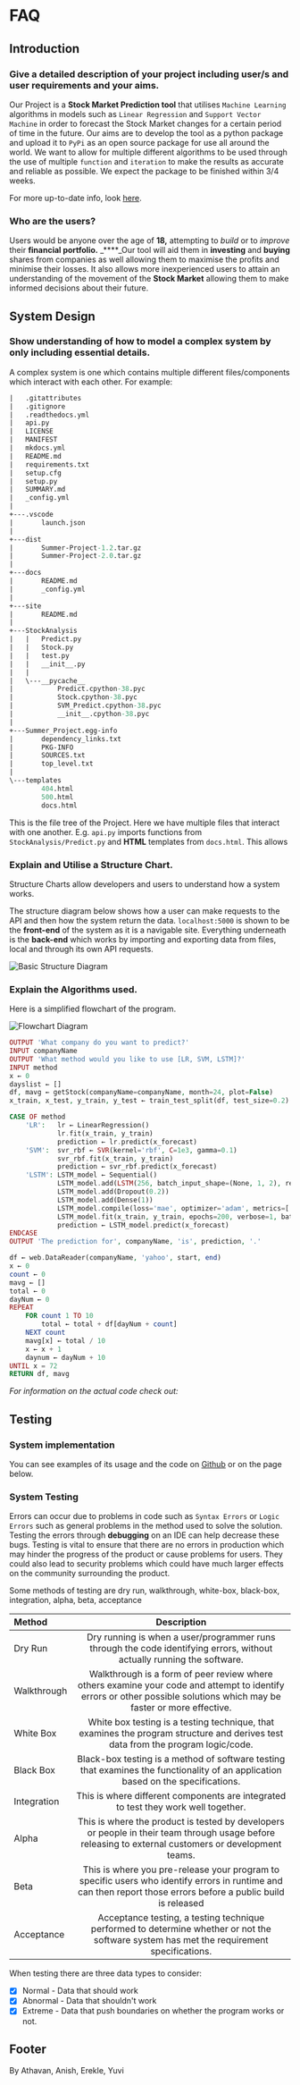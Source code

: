 # FAQ

## Introduction

### Give a **detailed** description of your project including user/s and user requirements and your aims.

Our Project is a **Stock Market Prediction tool** that utilises `Machine Learning` algorithms in models such as `Linear Regression` and `Support Vector Machine` in order to forecast the Stock Market changes for a certain period of time in the future. Our aims are to develop the tool as a python package and upload it to `PyPi` as an open source package for use all around the world. We want to allow for multiple different algorithms to be used through the use of multiple `function` and `iteration` to make the results as accurate and reliable as possible. We expect the package to be finished within 3/4 weeks. 

For more up-to-date info, look [here](https://aru300.gitbook.io/summer-project/#introduction).

### Who are the users?

Users would be anyone over the age of **18,** attempting to _build_ or to _improve_ their **financial portfolio.** _****_Our tool will aid them in **investing** and **buying** shares from companies as well allowing them to maximise the profits and minimise their losses. It also allows more inexperienced users to attain an understanding of the movement of the **Stock Market** allowing them to make informed decisions about their future.

## **System Design**

### Show understanding of how to model a **complex** system by only including **essential** details.

A complex system is one which contains multiple different files/components which interact with each other. For example:

```perl
|   .gitattributes
|   .gitignore
|   .readthedocs.yml
|   api.py
|   LICENSE
|   MANIFEST
|   mkdocs.yml
|   README.md
|   requirements.txt
|   setup.cfg
|   setup.py
|   SUMMARY.md
|   _config.yml
|
+---.vscode
|       launch.json
|
+---dist
|       Summer-Project-1.2.tar.gz
|       Summer-Project-2.0.tar.gz
|
+---docs
|       README.md
|       _config.yml
|
+---site
|       README.md
|
+---StockAnalysis
|   |   Predict.py
|   |   Stock.py
|   |   test.py
|   |   __init__.py
|   |
|   \---__pycache__
|           Predict.cpython-38.pyc
|           Stock.cpython-38.pyc
|           SVM_Predict.cpython-38.pyc
|           __init__.cpython-38.pyc
|
+---Summer_Project.egg-info
|       dependency_links.txt
|       PKG-INFO
|       SOURCES.txt
|       top_level.txt
|
\---templates
        404.html
        500.html
        docs.html
```

This is the file tree of the Project. Here we have multiple files that interact with one another. E.g. `api.py` imports functions from `StockAnalysis/Predict.py` and **HTML** templates from `docs.html`. This allows 

### Explain and Utilise a Structure Chart.

Structure Charts allow developers and users to understand how a system works. 

The structure diagram below shows how a user can make requests to the API and then how the system return the data. `localhost:5000` is shown to be the **front-end** of the system as it is a navigable site. Everything underneath is the **back-end** which works by importing and exporting data from files, local and through its own API requests.

![Basic Structure Diagram](../.gitbook/assets/structure-diagram.png)

### Explain the Algorithms used.



Here is a simplified flowchart of the program.

![Flowchart Diagram](../.gitbook/assets/flowchart.png)

```php
OUTPUT 'What company do you want to predict?'
INPUT companyName
OUTPUT 'What method would you like to use [LR, SVM, LSTM]?'
INPUT method
x ← 0
dayslist ← []
df, mavg ← getStock(companyName=companyName, month=24, plot=False)
x_train, x_test, y_train, y_test ← train_test_split(df, test_size=0.2)

CASE OF method
    'LR':   lr ← LinearRegression()
            lr.fit(x_train, y_train)
            prediction ← lr.predict(x_forecast)
    'SVM':  svr_rbf ← SVR(kernel='rbf', C=1e3, gamma=0.1)
            svr_rbf.fit(x_train, y_train)
            prediction ← svr_rbf.predict(x_forecast)
    'LSTM': LSTM_model ← Sequential()
            LSTM_model.add(LSTM(256, batch_input_shape=(None, 1, 2), return_sequences=True)
            LSTM_model.add(Dropout(0.2))
            LSTM_model.add(Dense(1))
            LSTM_model.compile(loss='mae', optimizer='adam', metrics=['accuracy'])
            LSTM_model.fit(x_train, y_train, epochs=200, verbose=1, batch_size=32, validation_data=(x_test, y_test), validation_freq = 1)
            prediction ← LSTM_model.predict(x_forecast)
ENDCASE
OUTPUT 'The prediction for', companyName, 'is', prediction, '.'
```


```php
df ← web.DataReader(companyName, 'yahoo', start, end)
x ← 0
count ← 0
mavg ← []
total ← 0
dayNum ← 0
REPEAT
    FOR count 1 TO 10
        total ← total + df[dayNum + count]
    NEXT count
    mavg[x] ← total / 10
    x ← x + 1
    daynum ← dayNum + 10
UNTIL x = 72
RETURN df, mavg
```

_For information on the actual code check out:_

## Testing

### **System implementation**

You can see examples of its usage and the code on [Github](https://github.com/ARU300/SummerProject) or on the page below.

### **System Testing**

Errors can occur due to problems in code such as `Syntax Errors` or `Logic Errors` such as general problems in the method used to solve the solution. Testing the errors through **debugging** on an IDE can help decrease these bugs. Testing is vital to ensure that there are no errors in production which may hinder the progress of the product or cause problems for users. They could also lead to security problems which could have much larger effects on the community surrounding the product.

Some methods of testing are dry run, walkthrough, white-box, black-box, integration, alpha, beta, acceptance

| Method | Description |
| :--- | :---: |
| Dry Run | Dry running is when a user/programmer runs through the code identifying errors, without actually running the software.  |
| Walkthrough | Walkthrough is a form of peer review where others examine your code and attempt to identify errors or other possible solutions which may be faster or more effective. |
| White Box | White box testing is a testing technique, that examines the program structure and derives test data from the program logic/code. |
| Black Box | Black-box testing is a method of software testing that examines the functionality of an application based on the specifications. |
| Integration | This is where different components are integrated to test they work well together. |
| Alpha | This is where the product is tested by developers or people in their team through usage before releasing to external customers or development teams. |
| Beta | This is where you pre-release your program to specific users who identify errors in runtime and can then report those errors before a public build is released |
| Acceptance | Acceptance testing, a testing technique performed to determine whether or not the software system has met the requirement specifications. |

When testing there are three data types to consider: 

* [x] Normal - Data that should work
* [x] Abnormal - Data that shouldn't work
* [x] Extreme - Data that push boundaries on whether the program works or not.

## Footer

By Athavan, Anish, Erekle, Yuvi

